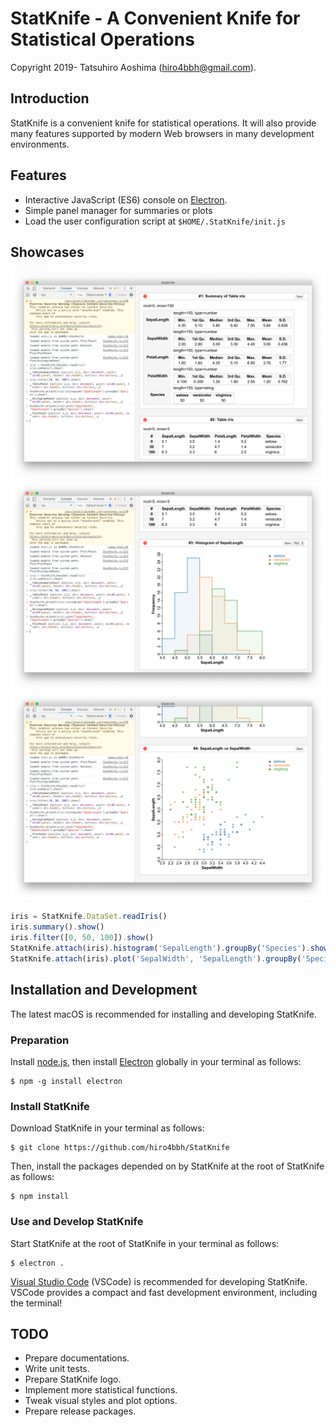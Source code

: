 # StatKnife - A Convenient Knife for Statistical Operations

Copyright 2019- Tatsuhiro Aoshima (hiro4bbh@gmail.com).

## Introduction

StatKnife is a convenient knife for statistical operations.
It will also provide many features supported by modern Web browsers in many development environments.

## Features

- Interactive JavaScript (ES6) console on [Electron](https://electronjs.org/).
- Simple panel manager for summaries or plots
- Load the user configuration script at `$HOME/.StatKnife/init.js`

## Showcases

![screenshot 1](doc/res/screenshot1.png "screenshot 1")
![screenshot 2](doc/res/screenshot2.png "screenshot 2")
![screenshot 3](doc/res/screenshot3.png "screenshot 3")

```js
iris = StatKnife.DataSet.readIris()
iris.summary().show()
iris.filter([0, 50, 100]).show()
StatKnife.attach(iris).histogram('SepalLength').groupBy('Species').show()
StatKnife.attach(iris).plot('SepalWidth', 'SepalLength').groupBy('Species').show()
```

## Installation and Development

The latest macOS is recommended for installing and developing StatKnife.

### Preparation

Install [node.js](https://nodejs.org/), then install [Electron](https://electronjs.org/) globally in your terminal as follows:

```
$ npm -g install electron
```

### Install StatKnife

Download StatKnife in your terminal as follows:

```
$ git clone https://github.com/hiro4bbh/StatKnife
```

Then, install the packages depended on by StatKnife at the root of StatKnife as follows:

```
$ npm install
```

### Use and Develop StatKnife

Start StatKnife at the root of StatKnife in your terminal as follows:

```
$ electron .
```

[Visual Studio Code](https://code.visualstudio.com/) (VSCode) is recommended for developing StatKnife.
VSCode provides a compact and fast development environment, including the terminal!

## TODO

- Prepare documentations.
- Write unit tests.
- Prepare StatKnife logo.
- Implement more statistical functions.
- Tweak visual styles and plot options.
- Prepare release packages.